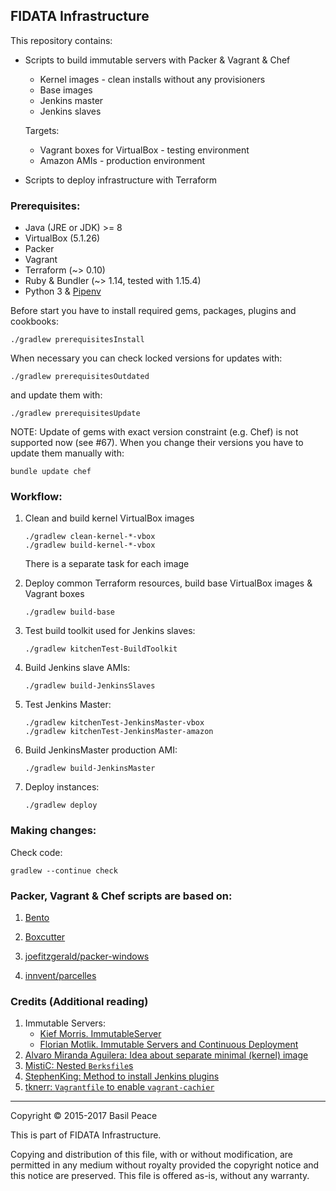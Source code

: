 FIDATA Infrastructure
---------------------

This repository contains:
*	Scripts to build immutable servers with Packer & Vagrant & Chef
	*	Kernel images - clean installs without any provisioners
	*	Base images
	*	Jenkins master
	*	Jenkins slaves

	Targets:
	*	Vagrant boxes for VirtualBox - testing environment
	*	Amazon AMIs - production environment

*	Scripts to deploy infrastructure with Terraform

### Prerequisites:
*	Java (JRE or JDK) >= 8
*	VirtualBox (5.1.26)
*	Packer
*	Vagrant
*	Terraform (~> 0.10)
*	Ruby & Bundler (~> 1.14, tested with 1.15.4)
*	Python 3 & [Pipenv](http://pipenv.org/)

Before start you have to install required gems, packages, plugins
and cookbooks:
```
./gradlew prerequisitesInstall
```

When necessary you can check locked versions for updates with:
```
./gradlew prerequisitesOutdated
```
and update them with:
```
./gradlew prerequisitesUpdate
```

NOTE: Update of gems with exact version constraint (e.g. Chef)
is not supported now (see #67). When you change their versions
you have to update them manually with:
```
bundle update chef
```

### Workflow:

1.	Clean and build kernel VirtualBox images
	```
	./gradlew clean-kernel-*-vbox
	./gradlew build-kernel-*-vbox
	```
	There is a separate task for each image

2.	Deploy common Terraform resources, build base VirtualBox images &
Vagrant boxes
	```
	./gradlew build-base
	```

3.	Test build toolkit used for Jenkins slaves:
	```
	./gradlew kitchenTest-BuildToolkit
	```

4.	Build Jenkins slave AMIs:
	```
	./gradlew build-JenkinsSlaves
	```

5.	Test Jenkins Master:
	```
	./gradlew kitchenTest-JenkinsMaster-vbox
	./gradlew kitchenTest-JenkinsMaster-amazon
	```

6.	Build JenkinsMaster production AMI:
	```
	./gradlew build-JenkinsMaster
	```

7.	Deploy instances:
	```
	./gradlew deploy
	```

### Making changes:
Check code:
```
gradlew --continue check
```

### Packer, Vagrant & Chef scripts are based on:
1.	[Bento](https://chef.github.io/bento/)

2.	[Boxcutter](https://github.com/boxcutter)

3.	[joefitzgerald/packer-windows](https://github.com/joefitzgerald/packer-windows)

4.	[innvent/parcelles](https://github.com/innvent/parcelles)


### Credits (Additional reading)
1.	Immutable Servers:
	*	[Kief Morris. ImmutableServer](http://martinfowler.com/bliki/ImmutableServer.html)
	*	[Florian Motlik. Immutable Servers and Continuous Deployment](https://blog.codeship.com/immutable-server/)
2.	[Alvaro Miranda Aguilera: Idea about separate minimal (kernel) image](https://groups.google.com/d/msg/packer-tool/S0h4CFkgN2Y/fsAzpiBhivoJ)
3.	[MistiC: Nested `Berksfile`s](https://habrahabr.ru/company/epam_systems/blog/221791/)
4.	[StephenKing: Method to install Jenkins plugins](https://github.com/chef-cookbooks/jenkins/issues/534#issuecomment-265145360)
5.	[tknerr: `Vagrantfile` to enable `vagrant-cachier`](https://github.com/test-kitchen/kitchen-vagrant/issues/186#issuecomment-133942255)


------------------------------------------------------------------------
Copyright © 2015-2017  Basil Peace

This is part of FIDATA Infrastructure.

Copying and distribution of this file, with or without modification,
are permitted in any medium without royalty provided the copyright
notice and this notice are preserved.  This file is offered as-is,
without any warranty.
